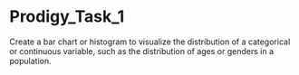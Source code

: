 # Prodigy_Task_1
Create a bar chart or histogram to visualize the distribution of a categorical or continuous variable, such as the distribution of ages or genders in a population.
